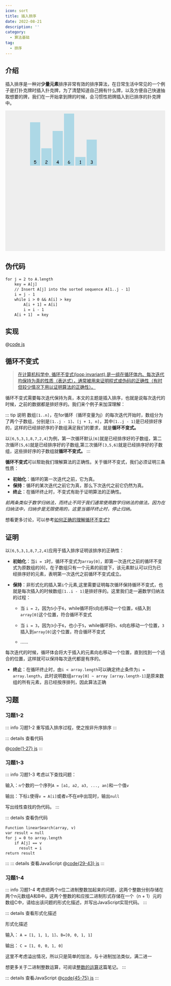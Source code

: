 ```yaml
---
icon: sort
title: 插入排序
date: 2022-08-21
description: ''
category:
  - 算法基础
tag:
  - 排序
---
```


## 介绍

插入排序是一种对**少量元素**排序非常有效的排序算法，在日常生活中常见的一个例子是打扑克牌时插入扑克牌，为了清楚知道自己拥有什么牌，以及方便自己快速抽取想要的牌，我们在一开始拿到牌的时候，会习惯性把牌插入到已排序的扑克牌中。

![alt](/ins-sort.gif)

## 伪代码

```console
for j = 2 to A.length
    key = A[j]
    // Insert A[j] into the sorted sequence A[1..j - 1]
    i = j - 1
    while i > 0 && A[i] > key
        A[i + 1] = A[i]
        i = i - 1
    A[i + 1]  = key
```
## 实现

@[code js](../../src/algorithms/sorting/insertion-sort.js)

## 循环不变式

> [在计算机科学中, 循环不变式(loop invariant),是一组在循环体内、每次迭代均保持为真的性质（表达式），通常被用来证明程式或伪码的正确性（有时但较少情况下用以证明算法的正确性）。](https://zh.m.wikipedia.org/zh-hans/%E5%BE%AA%E7%8E%AF%E4%B8%8D%E5%8F%98%E9%87%8F)

循环不变式需要每次迭代保持为真，本文的主题是插入排序，也就是说每次迭代的时候，之前的数据都是排好序的。我们来个例子来加深理解：

::: tip 说明
数组`[1..n]`，在for循环（循环变量为j）的每次迭代开始时，数组分为了两个子数组，分别是`[1..j - 1]`、`[j + 1, n]`，其中`[1..j - 1]`是已经排好序的，这样的已经排好序的子数组满足我们的要求，就是**循环不变式。**

以`[6,5,3,1,8,7,2,4]`为例，第一次循环默认`[6]`就是已经排序好的子数组，第二次循环`[5,6]`就是已经排序好的子数组,第三次循环`[3,5,6]`就是已经排序好的子数组，这些排好序的子数组就**循环不变式。**
:::

**循环不变式**可以帮助我们理解算法的正确性。关于循环不变式，我们必须证明三条性质：

- **初始化**：循环的第一次迭代之前，它为真。
- **保持**：循环的某次迭代之前它为真，那么下次迭代之前它仍然为真。
- **终止**：在循环终止时，不变式有助于证明算法的正确性。

*前两条类似于数学归纳法，而终止不同于我们通常使用数学归纳法的做法。因为在归纳法中，归纳步是无限使用的，这里当循环终止时，停止归纳。*

想看更多讨论，可以参考[如何正确的理解循环不变式?](https://www.zhihu.com/question/26700198)

## 证明

以`[6,5,3,1,8,7,2,4]`应用于插入排序证明该排序的正确性：

- **初始化**：当`i = 1`时，循环不变式为`array[0]`，即第一次迭代之前的循环不变式为原数组的[6]，在子数组只有一个元素的前提下，该元素默认可以归为已经排序好的元素，表明第一次迭代之前循环不变式成立。
- **保持**：非形式化的插入第`i`个元素,这里需要证明每次循环保持循环不变式，也就是每次插入的时候数组`[1..i - 1]`是排好序的。这里我们走一遍数学归纳法的过程：

  - 当 `i = 2`，因为`5`小于`6`，while循环将`5`向右移动一个位置，`6`插入到`array[0]`这个位置，符合循环不变式

  - 当 `i = 3`，因为`3`小于`6`，也小于`5`，while循环将`5`、`6`向右移动一个位置，`3`插入到`array[0]`这个位置，符合循环不变式

  - ......

每次迭代的时候，循环体会将大于插入的元素向右移动一个位置，直到找到一个适合的位置，这样就可以保持每次迭代都是有序的。

- **终止**：在循环终止时，由`i < array.length`可以确定终止条件为`i = array.length`，此时说明数组`array[0] ~ array [array.length-1]`是原来数组的所有元素，且已经按序排列，因此算法正确

## 习题

### 习题1-2

::: info 习题1-2
重写插入排序过程，使之按非升序排序
:::

::: details 查看代码

@[code{1-27} js](../../src/algorithms/sorting/exercise/exercise-1.js)
:::
### 习题1-3

::: info 习题1-3
考虑以下查找问题：

输入：`n`个数的一个序列`A = [a1, a2, a3, ..., an]`和一个值`v`

输出：下标`i`使得`v = A[i]`或者`v`不在`A`中出现时，输出`null`

写出线性查找的伪代码。
:::

::: details 查看伪代码
```console
Function linearSearch(array, v)
var result = null
for j = 0 to array.length
    if A[j] == v
      result = i
return result
```
:::
::: details 查看JavaScript
@[code{29-43} js](../../src/algorithms/sorting/exercise/exercise-1.js)
:::

### 习题1-4

::: info 习题1-4
考虑把两个n位二进制整数加起来的问题，这两个整数分别存储在两个n元数组A和B中。这两个整数的和应按二进制形式存储在一个（n + 1）元的数组C中，请给出该问题的形式化描述，并写出JavaScript实现代码。
:::

::: details 查看形式化描述

形式化描述

输入： `A = [1, 1, 1, 1]`、`B=[0, 0, 1, 1]`

输出： `C = [1, 0, 0, 1, 0]`

这里不考虑溢出情况，所以只是简单的加法，与十进制加法类似，满二进一

想更多关于二进制整数运算，可阅读[整数的运算](https://buzhifanji.github.io/blog/computer-systems/2.2%E6%95%B4%E6%95%B0.html#%E6%95%B4%E6%95%B0%E7%9A%84%E8%BF%90%E7%AE%97)这篇笔记。
:::

::: details 查看JavaScript
@[code{45-75} js](../../src/algorithms/sorting/exercise/exercise-1.js)
:::